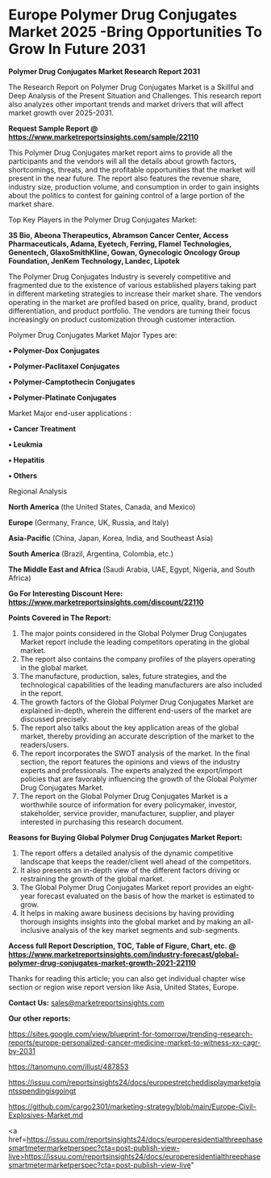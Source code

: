 # Europe Polymer Drug Conjugates Market 2025 -Bring Opportunities To Grow In Future 2031

<strong>Polymer Drug Conjugates Market Research Report 2031</strong>

The Research Report on Polymer Drug Conjugates Market is a Skillful and Deep Analysis of the Present Situation and Challenges. This research report also analyzes other important trends and market drivers that will affect market growth over 2025-2031.

<strong>Request Sample Report @ <a href=https://www.marketreportsinsights.com/sample/22110>https://www.marketreportsinsights.com/sample/22110</a></strong>

This Polymer Drug Conjugates market report aims to provide all the participants and the vendors will all the details about growth factors, shortcomings, threats, and the profitable opportunities that the market will present in the near future. The report also features the revenue share, industry size, production volume, and consumption in order to gain insights about the politics to contest for gaining control of a large portion of the market share.

Top Key Players in the Polymer Drug Conjugates Market:

<strong>3S Bio, Abeona Therapeutics, Abramson Cancer Center, Access Pharmaceuticals, Adama, Eyetech, Ferring, Flamel Technologies, Genentech, GlaxoSmithKline, Gowan, Gynecologic Oncology Group Foundation, JenKem Technology, Landec, Lipotek</strong>

The Polymer Drug Conjugates Industry is severely competitive and fragmented due to the existence of various established players taking part in different marketing strategies to increase their market share. The vendors operating in the market are profiled based on price, quality, brand, product differentiation, and product portfolio. The vendors are turning their focus increasingly on product customization through customer interaction.

Polymer Drug Conjugates Market Major Types are:

<strong>• Polymer-Dox Conjugates

• Polymer-Paclitaxel Conjugates

• Polymer-Camptothecin Conjugates

• Polymer-Platinate Conjugates</strong>

Market Major end-user applications :

<strong>• Cancer Treatment

• Leukmia

• Hepatitis

• Others</strong>

Regional Analysis

</u><strong><b>North America</b></strong> (the United States, Canada, and Mexico)

<strong><b>Europe </b></strong>(Germany, France, UK, Russia, and Italy)

<strong><b>Asia-Pacific</b></strong> (China, Japan, Korea, India, and Southeast Asia)

<strong><b>South America</b></strong> (Brazil, Argentina, Colombia, etc.)

<strong><b>The Middle East and Africa</b></strong> (Saudi Arabia, UAE, Egypt, Nigeria, and South Africa)

<strong>Go For Interesting Discount Here: <a href=https://www.marketreportsinsights.com/discount/22110>https://www.marketreportsinsights.com/discount/22110</a></strong>

<strong>Points Covered in The Report:</strong>
<ol>
  <li>The major points considered in the Global Polymer Drug Conjugates Market report include the leading competitors operating in the global market.</li>
  <li>The report also contains the company profiles of the players operating in the global market.</li>
  <li>The manufacture, production, sales, future strategies, and the technological capabilities of the leading manufacturers are also included in the report.</li>
  <li>The growth factors of the Global Polymer Drug Conjugates Market are explained in-depth, wherein the different end-users of the market are discussed precisely.</li>
  <li>The report also talks about the key application areas of the global market, thereby providing an accurate description of the market to the readers/users.</li>
  <li>The report incorporates the SWOT analysis of the market. In the final section, the report features the opinions and views of the industry experts and professionals. The experts analyzed the export/import policies that are favorably influencing the growth of the Global Polymer Drug Conjugates Market.</li>
  <li>The report on the Global Polymer Drug Conjugates Market is a worthwhile source of information for every policymaker, investor, stakeholder, service provider, manufacturer, supplier, and player interested in purchasing this research document.</li>
</ol>
<strong>Reasons for Buying Global Polymer Drug Conjugates Market Report:</strong>

<ol>
  <li>The report offers a detailed analysis of the dynamic competitive landscape that keeps the reader/client well ahead of the competitors.</li>
  <li>It also presents an in-depth view of the different factors driving or restraining the growth of the global market.</li>
  <li>The Global Polymer Drug Conjugates Market report provides an eight-year forecast evaluated on the basis of how the market is estimated to grow.</li>
  <li>It helps in making aware business decisions by having providing thorough insights insights into the global market and by making an all-inclusive analysis of the key market segments and sub-segments.</li>
</ol>
<strong>Access full Report Description, TOC, Table of Figure, Chart, etc. @ <a href=https://www.marketreportsinsights.com/industry-forecast/global-polymer-drug-conjugates-market-growth-2021-22110>https://www.marketreportsinsights.com/industry-forecast/global-polymer-drug-conjugates-market-growth-2021-22110</a></strong>


Thanks for reading this article; you can also get individual chapter wise section or region wise report version like Asia, United States, Europe.

<strong>Contact Us:</strong>
sales@marketreportsinsights.com

<strong>Our other reports:</strong>

<a href=https://sites.google.com/view/blueprint-for-tomorrow/trending-research-reports/europe-personalized-cancer-medicine-market-to-witness-xx-cagr-by-2031>https://sites.google.com/view/blueprint-for-tomorrow/trending-research-reports/europe-personalized-cancer-medicine-market-to-witness-xx-cagr-by-2031</a>

<a href=https://tanomuno.com/illust/487853>https://tanomuno.com/illust/487853</a>

<a href=https://issuu.com/reportsinsights24/docs/europestretcheddisplaymarketgiantsspendingisgoingt>https://issuu.com/reportsinsights24/docs/europestretcheddisplaymarketgiantsspendingisgoingt</a>

<a href=https://github.com/cargo2301/marketing-strategy/blob/main/Europe-Civil-Explosives-Market.md>https://github.com/cargo2301/marketing-strategy/blob/main/Europe-Civil-Explosives-Market.md</a>

<a href=https://issuu.com/reportsinsights24/docs/europeresidentialthreephasesmartmetermarketperspec?cta=post-publish-view-live>https://issuu.com/reportsinsights24/docs/europeresidentialthreephasesmartmetermarketperspec?cta=post-publish-view-live</a>"
